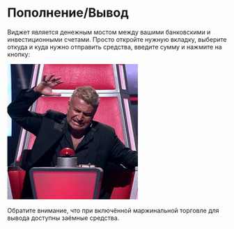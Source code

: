 # Пополнение/Вывод
Виджет является денежным мостом между вашими банковскими и инвестиционными счетами. Просто откройте нужную вкладку, выберите откуда и куда нужно отправить средства, введите сумму и нажмите на кнопку: 

![alt text](in_out_meme.jpeg)

Обратите внимание, что при включённой маржинальной торговле для вывода доступны заёмные средства. 
